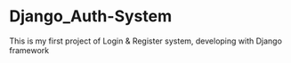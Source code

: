 # Django_Auth-System
This is my first project of Login & Register system, developing with Django framework
